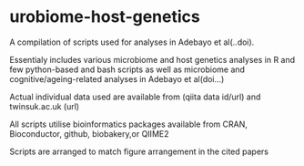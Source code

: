 # urobiome-host-genetics
A compilation of scripts used for analyses in Adebayo et al(..doi). 

Essentialy includes various microbiome and host genetics analyses in R and few python-based and bash scripts 
as well as microbiome and cognitive/ageing-related analyses in Adebayo et al(doi...) 

Actual individual data used are available from (qiita data id/url) and twinsuk.ac.uk (url)

All scripts utilise bioinformatics packages available from CRAN, Bioconductor, github, biobakery,or QIIME2

Scripts are arranged to match figure arrangement in the cited papers
